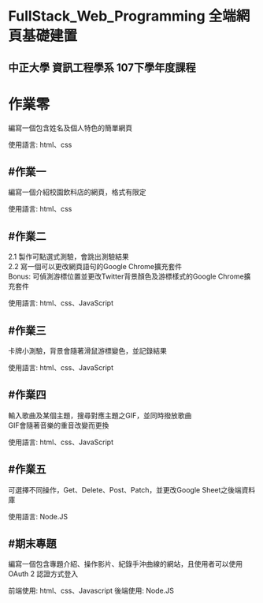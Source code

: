 FullStack_Web_Programming 全端網頁基礎建置
====================================
中正大學 資訊工程學系 107下學年度課程 
---------------------------



# 作業零

編寫一個包含姓名及個人特色的簡單網頁

使用語言: html、css

#作業一
---------------------------

編寫一個介紹校園飲料店的網頁，格式有限定

使用語言: html、css

#作業二
---------------------------

2.1 製作可點選式測驗，會跳出測驗結果</br>
2.2 寫一個可以更改網頁語句的Google Chrome擴充套件</br>
Bonus: 可偵測游標位置並更改Twitter背景顏色及游標樣式的Google Chrome擴充套件

使用語言: html、css、JavaScript

#作業三
---------------------------

卡牌小測驗，背景會隨著滑鼠游標變色，並記錄結果

使用語言: html、css、JavaScript

#作業四
---------------------------

輸入歌曲及某個主題，搜尋對應主題之GIF，並同時撥放歌曲</br>
GIF會隨著音樂的重音改變而更換

使用語言: html、css、JavaScript

#作業五
---------------------------

可選擇不同操作，Get、Delete、Post、Patch，並更改Google Sheet之後端資料庫

使用語言: Node.JS

#期末專題
---------------------------

編寫一個包含專題介紹、操作影片、紀錄手沖曲線的網站，且使用者可以使用OAuth 2 認證方式登入

前端使用: html、css、Javascript
後端使用: Node.JS

